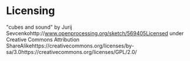

# Licensing

  "cubes and sound" by Jurij Sevcenkohttp://www.openprocessing.org/sketch/569405Licensed under Creative Commons Attribution ShareAlikehttps://creativecommons.org/licenses/by-sa/3.0https://creativecommons.org/licenses/GPL/2.0/



